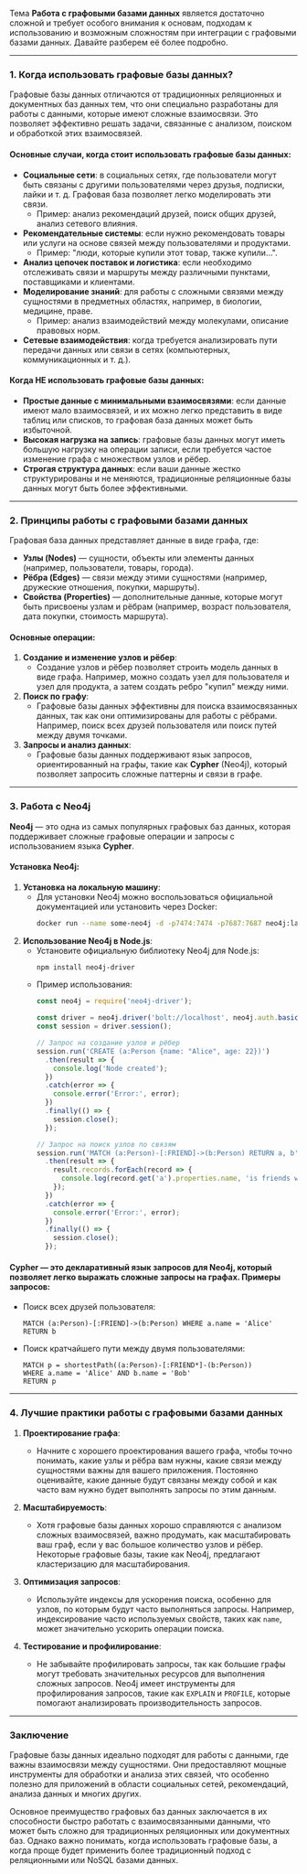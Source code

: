 Тема **Работа с графовыми базами данных** является достаточно сложной и требует особого внимания к основам, подходам к использованию и возможным сложностям при интеграции с графовыми базами данных. Давайте разберем её более подробно.

---

### 1. **Когда использовать графовые базы данных?**

Графовые базы данных отличаются от традиционных реляционных и документных баз данных тем, что они специально разработаны для работы с данными, которые имеют сложные взаимосвязи. Это позволяет эффективно решать задачи, связанные с анализом, поиском и обработкой этих взаимосвязей.

#### **Основные случаи, когда стоит использовать графовые базы данных**:
- **Социальные сети**: в социальных сетях, где пользователи могут быть связаны с другими пользователями через друзья, подписки, лайки и т. д. Графовая база позволяет легко моделировать эти связи.
  - Пример: анализ рекомендаций друзей, поиск общих друзей, анализ сетевого влияния.
- **Рекомендательные системы**: если нужно рекомендовать товары или услуги на основе связей между пользователями и продуктами.
  - Пример: "люди, которые купили этот товар, также купили…".
- **Анализ цепочек поставок и логистика**: если необходимо отслеживать связи и маршруты между различными пунктами, поставщиками и клиентами.
- **Моделирование знаний**: для работы с сложными связями между сущностями в предметных областях, например, в биологии, медицине, праве.
  - Пример: анализ взаимодействий между молекулами, описание правовых норм.
- **Сетевые взаимодействия**: когда требуется анализировать пути передачи данных или связи в сетях (компьютерных, коммуникационных и т. д.).

#### **Когда НЕ использовать графовые базы данных**:
- **Простые данные с минимальными взаимосвязями**: если данные имеют мало взаимосвязей, и их можно легко представить в виде таблиц или списков, то графовая база данных может быть избыточной.
- **Высокая нагрузка на запись**: графовые базы данных могут иметь большую нагрузку на операции записи, если требуется частое изменение графа с множеством узлов и рёбер.
- **Строгая структура данных**: если ваши данные жестко структурированы и не меняются, традиционные реляционные базы данных могут быть более эффективными.

---

### 2. **Принципы работы с графовыми базами данных**

Графовая база данных представляет данные в виде графа, где:
- **Узлы (Nodes)** — сущности, объекты или элементы данных (например, пользователи, товары, города).
- **Рёбра (Edges)** — связи между этими сущностями (например, дружеские отношения, покупки, маршруты).
- **Свойства (Properties)** — дополнительные данные, которые могут быть присвоены узлам и рёбрам (например, возраст пользователя, дата покупки, стоимость маршрута).

#### **Основные операции**:
1. **Создание и изменение узлов и рёбер**:
   - Создание узлов и рёбер позволяет строить модель данных в виде графа. Например, можно создать узел для пользователя и узел для продукта, а затем создать ребро "купил" между ними.
2. **Поиск по графу**:
   - Графовые базы данных эффективны для поиска взаимосвязанных данных, так как они оптимизированы для работы с рёбрами. Например, поиск всех друзей пользователя или поиск путей между двумя точками.
3. **Запросы и анализ данных**:
   - Графовые базы данных поддерживают язык запросов, ориентированный на графы, такие как **Cypher** (Neo4j), который позволяет запросить сложные паттерны и связи в графе.

---

### 3. **Работа с Neo4j**

**Neo4j** — это одна из самых популярных графовых баз данных, которая поддерживает сложные графовые операции и запросы с использованием языка **Cypher**.

#### **Установка Neo4j**:
1. **Установка на локальную машину**:
   - Для установки Neo4j можно воспользоваться официальной документацией или установить через Docker:
     ```bash
     docker run --name some-neo4j -d -p7474:7474 -p7687:7687 neo4j:latest
     ```
2. **Использование Neo4j в Node.js**:
   - Установите официальную библиотеку Neo4j для Node.js:
     ```bash
     npm install neo4j-driver
     ```
   - Пример использования:
     ```javascript
     const neo4j = require('neo4j-driver');
     
     const driver = neo4j.driver('bolt://localhost', neo4j.auth.basic('neo4j', 'password'));
     const session = driver.session();

     // Запрос на создание узлов и рёбер
     session.run('CREATE (a:Person {name: "Alice", age: 22})')
       .then(result => {
         console.log('Node created');
       })
       .catch(error => {
         console.error('Error:', error);
       })
       .finally(() => {
         session.close();
       });

     // Запрос на поиск узлов по связям
     session.run('MATCH (a:Person)-[:FRIEND]->(b:Person) RETURN a, b')
       .then(result => {
         result.records.forEach(record => {
           console.log(record.get('a').properties.name, 'is friends with', record.get('b').properties.name);
         });
       })
       .catch(error => {
         console.error('Error:', error);
       })
       .finally(() => {
         session.close();
       });
     ```

#### **Cypher** — это декларативный язык запросов для Neo4j, который позволяет легко выражать сложные запросы на графах. Примеры запросов:
- Поиск всех друзей пользователя:
  ```cypher
  MATCH (a:Person)-[:FRIEND]->(b:Person) WHERE a.name = 'Alice' RETURN b
  ```
- Поиск кратчайшего пути между двумя пользователями:
  ```cypher
  MATCH p = shortestPath((a:Person)-[:FRIEND*]-(b:Person))
  WHERE a.name = 'Alice' AND b.name = 'Bob'
  RETURN p
  ```

---

### 4. **Лучшие практики работы с графовыми базами данных**

1. **Проектирование графа**:
   - Начните с хорошего проектирования вашего графа, чтобы точно понимать, какие узлы и рёбра вам нужны, какие связи между сущностями важны для вашего приложения. Постоянно оценивайте, какие данные будут связаны между собой и как часто вам нужно будет выполнять запросы по этим данным.
   
2. **Масштабируемость**:
   - Хотя графовые базы данных хорошо справляются с анализом сложных взаимосвязей, важно продумать, как масштабировать ваш граф, если у вас большое количество узлов и рёбер. Некоторые графовые базы, такие как Neo4j, предлагают кластеризацию для масштабирования.

3. **Оптимизация запросов**:
   - Используйте индексы для ускорения поиска, особенно для узлов, по которым будут часто выполняться запросы. Например, индексирование часто используемых свойств, таких как `name`, может значительно ускорить операции поиска.
   
4. **Тестирование и профилирование**:
   - Не забывайте профилировать запросы, так как большие графы могут требовать значительных ресурсов для выполнения сложных запросов. Neo4j имеет инструменты для профилирования запросов, такие как `EXPLAIN` и `PROFILE`, которые помогают анализировать производительность запросов.

---

### Заключение

Графовые базы данных идеально подходят для работы с данными, где важны взаимосвязи между сущностями. Они предоставляют мощные инструменты для обработки и анализа этих связей, что особенно полезно для приложений в области социальных сетей, рекомендаций, анализа данных и многих других.

Основное преимущество графовых баз данных заключается в их способности быстро работать с взаимосвязанными данными, что может быть сложно для традиционных реляционных или документных баз. Однако важно понимать, когда использовать графовые базы, а когда проще будет применить более традиционный подход с реляционными или NoSQL базами данных.
